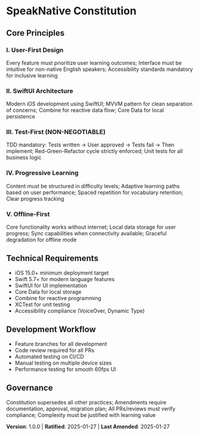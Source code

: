 # SpeakNative Constitution
<!-- Example: Spec Constitution, TaskFlow Constitution, etc. -->

## Core Principles

### I. User-First Design
Every feature must prioritize user learning outcomes; Interface must be intuitive for non-native English speakers; Accessibility standards mandatory for inclusive learning

### II. SwiftUI Architecture
Modern iOS development using SwiftUI; MVVM pattern for clean separation of concerns; Combine for reactive data flow; Core Data for local persistence

### III. Test-First (NON-NEGOTIABLE)
TDD mandatory: Tests written → User approved → Tests fail → Then implement; Red-Green-Refactor cycle strictly enforced; Unit tests for all business logic

### IV. Progressive Learning
Content must be structured in difficulty levels; Adaptive learning paths based on user performance; Spaced repetition for vocabulary retention; Clear progress tracking

### V. Offline-First
Core functionality works without internet; Local data storage for user progress; Sync capabilities when connectivity available; Graceful degradation for offline mode

## Technical Requirements

- iOS 15.0+ minimum deployment target
- Swift 5.7+ for modern language features
- SwiftUI for UI implementation
- Core Data for local storage
- Combine for reactive programming
- XCTest for unit testing
- Accessibility compliance (VoiceOver, Dynamic Type)

## Development Workflow

- Feature branches for all development
- Code review required for all PRs
- Automated testing on CI/CD
- Manual testing on multiple device sizes
- Performance testing for smooth 60fps UI

## Governance
<!-- Example: Constitution supersedes all other practices; Amendments require documentation, approval, migration plan -->

Constitution supersedes all other practices; Amendments require documentation, approval, migration plan; All PRs/reviews must verify compliance; Complexity must be justified with learning value

**Version**: 1.0.0 | **Ratified**: 2025-01-27 | **Last Amended**: 2025-01-27